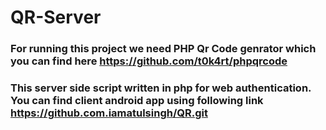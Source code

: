 # QR-Server

### For running this project we need PHP Qr Code genrator which you can find here https://github.com/t0k4rt/phpqrcode

### This server side script written in php for web authentication. You can find client android app using following link https://github.com.iamatulsingh/QR.git 
